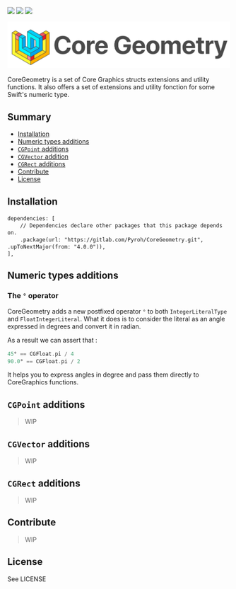 
![](https://img.shields.io/badge/Swift-5.2-orange.svg)
![](https://img.shields.io/badge/Platforms-macOS|iOS|tvOS|wathOS-green.svg)
[![](https://img.shields.io/badge/Documentation-Dash-purple.svg)]()

![](https://raw.githubusercontent.com/Pyroh/CoreGeometry/master/resources/Title.png)

CoreGeometry is a set of Core Graphics structs extensions and utility functions. It also offers a set of extensions and utility fonction for some Swift's numeric type.

## Summary
- [Installation]()
- [Numeric types additions]()
- [`CGPoint` additions]()
- [`CGVector` addition]()
- [`CGRect` additions]()
- [Contribute]()
- [License]()

## Installation

```Text
dependencies: [
    // Dependencies declare other packages that this package depends on.
    .package(url: "https://gitlab.com/Pyroh/CoreGeometry.git", .upToNextMajor(from: "4.0.0")),
],
```


## Numeric types additions
### The `°` operator
CoreGeometry adds a new postfixed operator `°` to both `IntegerLiteralType` and `FloatIntegerLiteral`. What it does is to consider the literal as an angle expressed in degrees and convert it in radian.

As a result we can assert that :

```Swift
45° == CGFloat.pi / 4
90.0° == CGFloat.pi / 2
```

It helps you to express angles in degree and pass them directly to CoreGraphics functions.

## `CGPoint` additions
> WIP

## `CGVector` additions
> WIP

## `CGRect` additions
> WIP

## Contribute
> WIP

## License

See LICENSE
